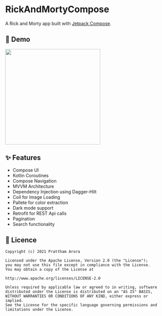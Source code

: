 # RickAndMortyCompose


A Rick and Morty app built with [Jetpack Compose](https://developer.android.com/jetpack/compose).


## 📱 Demo

<img src="app/demo/RickMortyCompose.gif" width="300"/>


## ✨ Features

- Compose UI
- Kotlin Coroutines
- Compose Navigation
- MVVM Architecture 
- Dependency Injection using Dagger-Hilt
- Coil for Image Loading
- Pallete for color extraction
- Dark mode support
- Retrofit for REST Api calls
- Pagination
- Search functionality
     


## 📄 Licence
```
Copyright (c) 2021 Prattham Arora

Licensed under the Apache License, Version 2.0 (the "License");
you may not use this file except in compliance with the License.
You may obtain a copy of the License at

http://www.apache.org/licenses/LICENSE-2.0

Unless required by applicable law or agreed to in writing, software
distributed under the License is distributed on an "AS IS" BASIS,
WITHOUT WARRANTIES OR CONDITIONS OF ANY KIND, either express or implied.
See the License for the specific language governing permissions and
limitations under the License.
```
